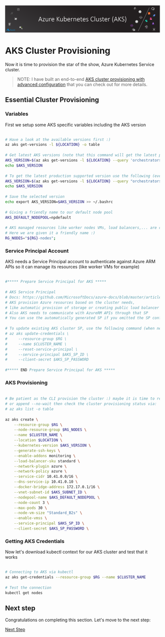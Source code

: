 ![banner](assets/banner.png)

# AKS Cluster Provisioning

Now it is time to provision the star of the show, Azure Kubernetes Service cluster.

>NOTE: I have built an end-to-end [AKS cluster provisioning with advanced configuration](https://aka.ms/aks-adv-provision) that you can check out for more details.

## Essential Cluster Provisioning

### Variables

First we setup some AKS specific variables including the AKS version

```bash

# Have a look at the available versions first :)
az aks get-versions -l ${LOCATION} -o table

# Get latest AKS versions (note that this command will get the latest preview version if preview flag is activated)
AKS_VERSION=$(az aks get-versions -l ${LOCATION} --query 'orchestrators[-1].orchestratorVersion' -o tsv)
echo $AKS_VERSION

# To get the latest production supported version use the following (even if preview flag is activated):
AKS_VERSION=$(az aks get-versions -l ${LOCATION} --query "orchestrators[?isPreview==null].{Version:orchestratorVersion} | [-1]" -o tsv)
echo $AKS_VERSION

# Save the selected version
echo export AKS_VERSION=$AKS_VERSION >> ~/.bashrc

# Giving a friendly name to our default node pool
AKS_DEFAULT_NODEPOOL=npdefault

# AKS managed resources like worker nodes VMs, load balancers,... are created in a separate resource group.
# Here we are given it a friendly name :)
RG_NODES="${RG}-nodes";

```

### Service Principal Account

AKS needs a Service Principal account to authenticate against Azure ARM APIs so it can manage its resources (like worker VMs for example)

```bash

#***** Prepare Service Principal for AKS *****

# AKS Service Principal
# Docs: https://github.com/MicrosoftDocs/azure-docs/blob/master/articles/aks/kubernetes-service-principal.md
# AKS provision Azure resources based on the cluster needs, 
# like automatic provision of storage or creating public load balancer
# Also AKS needs to communicate with AzureRM APIs through that SP
# You can use the automatically generated SP if you omitted the SP configuration in AKS creation process

# To update existing AKS cluster SP, use the following command (when needed):
# az aks update-credentials \
#     --resource-group $RG \
#     --name $CLUSTER_NAME \
#     --reset-service-principal \
#     --service-principal $AKS_SP_ID \
#     --client-secret $AKS_SP_PASSWORD

#***** END Prepare Service Principal for AKS *****

```

### AKS Provisioning

```bash

# Be patient as the CLI provision the cluster :) maybe it is time to refresh your cup of coffee
# or append --no-wait then check the cluster provisioning status via:
# az aks list -o table

az aks create \
    --resource-group $RG \
    --node-resource-group $RG_NODES \
    --name $CLUSTER_NAME \
    --location $LOCATION \
    --kubernetes-version $AKS_VERSION \
    --generate-ssh-keys \
    --enable-addons monitoring \
    --load-balancer-sku standard \
    --network-plugin azure \
    --network-policy azure \
    --service-cidr 10.41.0.0/16 \
    --dns-service-ip 10.41.0.10 \
    --docker-bridge-address 172.17.0.1/16 \
    --vnet-subnet-id $AKS_SUBNET_ID \
    --nodepool-name $AKS_DEFAULT_NODEPOOL \
    --node-count 3 \
    --max-pods 30 \
    --node-vm-size "Standard_B2s" \
    --enable-vmss \
    --service-principal $AKS_SP_ID \
    --client-secret $AKS_SP_PASSWORD \

```

### Getting AKS Credentials

Now let's download kubectl context for our AKS cluster and test that it works

```bash

# Connecting to AKS via kubectl
az aks get-credentials --resource-group $RG --name $CLUSTER_NAME

# Test the connection
kubectl get nodes

```

## Next step

Congratulations on completing this section. Let's move to the next step:

[Next Step]()